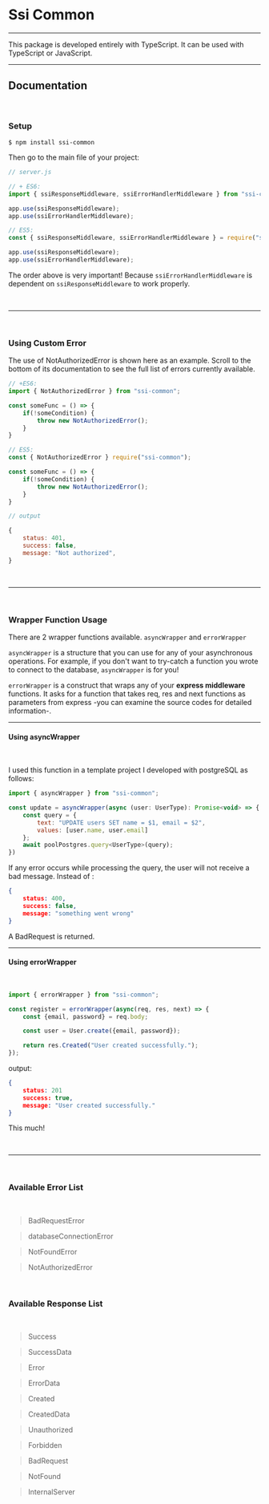 # Ssi Common

<hr>

This package is developed entirely with TypeScript. It can be used with TypeScript or JavaScript.

<hr>

## Documentation

<br>

### Setup

```terminal
$ npm install ssi-common
```

Then go to the main file of your project:

```javascript
// server.js

// + ES6:
import { ssiResponseMiddleware, ssiErrorHandlerMiddleware } from "ssi-common";

app.use(ssiResponseMiddleware);
app.use(ssiErrorHandlerMiddleware);

// ES5:
const { ssiResponseMiddleware, ssiErrorHandlerMiddleware } = require("ssi-common");

app.use(ssiResponseMiddleware);
app.use(ssiErrorHandlerMiddleware);
```

The order above is very important! Because ```ssiErrorHandlerMiddleware``` is dependent on ```ssiResponseMiddleware``` to work properly.

<br>

<hr>

<br>

### Using Custom Error

The use of NotAuthorizedError is shown here as an example. Scroll to the bottom of its documentation to see the full list of errors currently available.

```javascript
// +ES6:
import { NotAuthorizedError } from "ssi-common";

const someFunc = () => {
    if(!someCondition) {
        throw new NotAuthorizedError();
    }
}

// ES5:
const { NotAuthorizedError } require("ssi-common");

const someFunc = () => {
    if(!someCondition) {
        throw new NotAuthorizedError();
    }
}

// output

{
    status: 401,
    success: false,
    message: "Not authorized",
}

```

<br>

<hr>

<br>

### Wrapper Function Usage

There are 2 wrapper functions available. ```asyncWrapper``` and ```errorWrapper```


```asyncWrapper``` is a structure that you can use for any of your asynchronous operations. For example, if you don't want to try-catch a function you wrote to connect to the database, ```asyncWrapper``` is for you!

``errorWrapper`` is a construct that wraps any of your __express middleware__ functions. It asks for a function that takes req, res and next functions as parameters from express -you can examine the source codes for detailed information-.

<hr>

#### Using asyncWrapper

<br>

I used this function in a template project I developed with postgreSQL as follows:

```javascript
import { asyncWrapper } from "ssi-common";

const update = asyncWrapper(async (user: UserType): Promise<void> => {
    const query = {
        text: "UPDATE users SET name = $1, email = $2",
        values: [user.name, user.email]
    };
    await poolPostgres.query<UserType>(query);
})

```

If any error occurs while processing the query, the user will not receive a bad message. Instead of :

```json
{
    status: 400,
    success: false,
    message: "something went wrong"
}
```

A BadRequest is returned.

<hr>

#### Using errorWrapper

<br>

```javascript
import { errorWrapper } from "ssi-common";

const register = errorWrapper(async(req, res, next) => {
    const {email, password} = req.body;

    const user = User.create({email, password});

    return res.Created("User created successfully.");
});
```

output:

```json
{
    status: 201
    success: true,
    message: "User created successfully."
}
```

This much!

<br>

<hr>

<br>

### Available Error List

<br>

> BadRequestError

> databaseConnectionError

> NotFoundError

> NotAuthorizedError

<br>

### Available Response List

<br>

> Success

> SuccessData

> Error

> ErrorData

> Created

> CreatedData

> Unauthorized

> Forbidden

> BadRequest

> NotFound

> InternalServer

